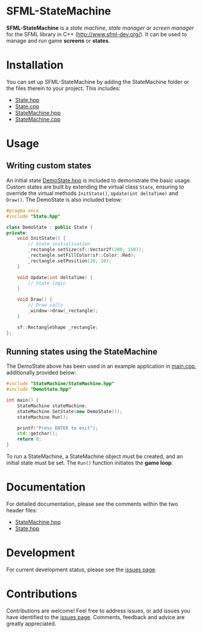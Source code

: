 # SFML-StateMachine
**SFML-StateMachine** is a *state machine*, *state manager* or *screen manager* for the SFML library in C++ (http://www.sfml-dev.org/). It can be used to manage and run game **screens** or **states**.

# Installation
You can set up SFML-StateMachine by adding the StateMachine folder or the files therein to your project. This includes:
- [State.hpp](StateMachine/State.hpp)
- [State.cpp](StateMachine/State.cpp)
- [StateMachine.hpp](StateMachine/StateMachine.hpp)
- [StateMachine.cpp](StateMachine/StateMachine.cpp)

# Usage
## Writing custom states
An initial state [DemoState.hpp](DemoState.hpp) is included to demonstrate the basic usage. Custom states are built by extending the virtual class ```State```, ensuring to override the virtual methods ```InitState()```, ```Update(int deltaTime)``` and ```Draw()```. The DemoState is also included below:
```cpp
#pragma once
#include "State.hpp"

class DemoState : public State {
private:
	void InitState() {
		// State initialisation
		_rectangle.setSize(sf::Vector2f(200, 150));
		_rectangle.setFillColor(sf::Color::Red);
		_rectangle.setPosition(20, 20);
	}

	void Update(int deltaTime) {
		// State logic
	}

	void Draw() {
		// Draw calls
		_window->draw(_rectangle);
	}

	sf::RectangleShape _rectangle;
};
```

## Running states using the StateMachine
The DemoState above has been used in an example application in [main.cpp](StateMachine/main.cpp), additionally provided below:

```cpp
#include "StateMachine/StateMachine.hpp"
#include "DemoState.hpp"

int main() {
	StateMachine stateMachine;
	stateMachine.SetState(new DemoState());
	stateMachine.Run();

	printf("Press ENTER to exit");
	std::getchar();
	return 0;
}
```

To run a StateMachine, a StateMachine object must be created, and an initial state must be set. The ```Run()``` function initiates the **game loop**.

# Documentation
For detailed documentation, please see the comments within the two header files:
- [StateMachine.hpp](StateMachine/StateMachine.hpp)
- [State.hpp](StateMachine/State.hpp)

# Development
For current development status, please see the [issues page](https://github.com/astewartau/SFML-StateMachine/issues).

# Contributions
Contributions are welcome! Feel free to address issues, or add issues you have identified to the [issues page](https://github.com/astewartau/SFML-StateMachine/issues). Comments, feedback and advice are greatly appreciated.
